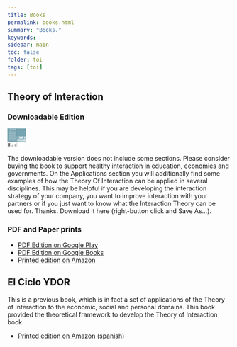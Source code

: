 ```yaml
---
title: Books
permalink: books.html
summary: "Books."
keywords:
sidebar: main
toc: false
folder: toi
tags: [toi]
---
```


## Theory of Interaction

### Downloadable Edition

<img src="images/cover.png" style="max-width: 250px;" alt="Theory Of Interaction" height="42" width="42" />

The downloadable version does not include some sections. Please consider buying the book to support healthy interaction in education, economies and governments. On the Applications section you will additionally find some examples of how the Theory Of Interaction can be applied in several disciplines. This may be helpful if you are developing the interaction strategy of your company, you want to improve interaction with your partners or if you just want to know what the Interaction Theory can be used for. Thanks. Download it here (right-button click and Save As...). 

### PDF and Paper prints

* [PDF Edition on Google Play](https://play.google.com/store/books/details?id=WdamBgAAQBAJ)
* [PDF Edition on Google Books](http://books.google.com/books/about?id=WdamBgAAQBAJ)
* [Printed edition on Amazon](https://www.amazon.fr/Theory-Interaction-Rodolfo-Alcazar-Portillo/dp/8461738772)

## El Ciclo YDOR

This is a previous book, which is in fact a set of applications of the Theory of Interaction to the economic, social and personal domains. This book provided the theoretical framework to develop the Theory of Interaction book.

* [Printed edition on Amazon (spanish)](https://www.amazon.fr/Ciclo-Spanish-Rodolfo-Alc%C3%A1zar-Portillo-ebook/dp/B008AQGB7W)
